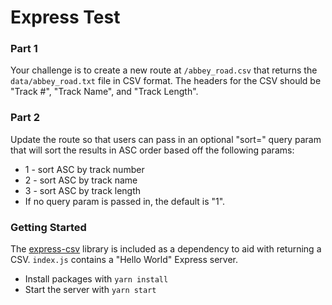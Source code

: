 # Express Test

### Part 1 
Your challenge is to create a new route at `/abbey_road.csv` that returns the 
`data/abbey_road.txt` file in CSV format. The headers for the CSV should be 
"Track #", "Track Name", and "Track Length".

### Part 2
Update the route so that users can pass in an optional "sort=" query param that will sort the results in ASC order based off the following params:
* 1 - sort ASC by track number
* 2 - sort ASC by track name
* 3 - sort ASC by track length
* If no query param is passed in, the default is "1".


### Getting Started
The [express-csv](https://www.npmjs.com/package/express-csv) library is included 
as a dependency to aid with returning a CSV. `index.js` contains a "Hello World" Express server.
* Install packages with `yarn install`
* Start the server with `yarn start`
